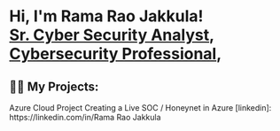<h1>Hi, I'm Rama Rao Jakkula! <br/><a href="https://github.com/Rama Rao Jakkula">Sr. Cyber Security Analyst</a>, <a href="https://www.linkedin.com/in/joshmadakor/">Cybersecurity Professional</a>,
<h2>👨‍💻 My Projects:</h2> Azure Cloud Project
  Creating a Live SOC / Honeynet in Azure
[linkedin]: https://linkedin.com/in/Rama Rao Jakkula
<!--
**joshmadakor1/joshmadakor1** is a ✨ _special_ ✨ repository because its `README.md` (this file) appears on your GitHub profile.
Here are some ideas to get you started:
- 🔭 I’m currently working on ...
- 🌱 I’m currently learning ...
- 👯 I’m looking to collaborate on ...
- 🤔 I’m looking for help with ...
- 💬 Ask me about ...
- 📫 How to reach me: ...
- 😄 Pronouns: ...
- ⚡ Fun fact: ...
-->
